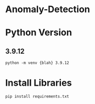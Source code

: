 # Anomaly-Detection
# Python Version
## 3.9.12
    python -m venv {blah} 3.9.12

# Install Libraries
    pip install requirements.txt
